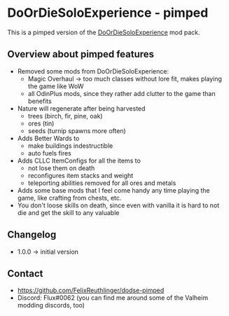# DoOrDieSoloExperience - pimped

This is a pimped version of the
[DoOrDieSoloExperience](https://valheim.thunderstore.io/package/Horem/DoOrDieSoloExperience/) mod pack.

## Overview about pimped features

* Removed some mods from DoOrDieSoloExperience:
  * Magic Overhaul -> too much classes without lore fit, makes playing the game like WoW
  * all OdinPlus mods, since they rather add clutter to the game than benefits
* Nature will regenerate after being harvested
    * trees (birch, fir, pine, oak)
    * ores (tin)
    * seeds (turnip spawns more often)
* Adds Better Wards to
    * make buildings indestructible
    * auto fuels fires
* Adds CLLC ItemConfigs for all the items to
    * not lose them on death
    * reconfigures item stacks and weight
    * teleporting abilities removed for all ores and metals
* Adds some base mods that I feel come handy any time playing the game, like crafting from chests, etc.
* You don't loose skills on death, since even with vanilla it is hard to not die and get the skill to any
  valuable

## Changelog

* 1.0.0 -> initial version

## Contact

* https://github.com/FelixReuthlinger/dodse-pimped
* Discord: Flux#0062 (you can find me around some of the Valheim modding discords, too)
